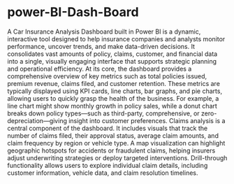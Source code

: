 # power-BI-Dash-Board
A Car Insurance Analysis Dashboard built in Power BI is a dynamic, interactive tool designed to help insurance companies and analysts monitor performance, uncover trends, and make data-driven decisions. It consolidates vast amounts of policy, claims, customer, and financial data into a single, visually engaging interface that supports strategic planning and operational efficiency.
At its core, the dashboard provides a comprehensive overview of key metrics such as total policies issued, premium revenue, claims filed, and customer retention. These metrics are typically displayed using KPI cards, line charts, bar graphs, and pie charts, allowing users to quickly grasp the health of the business. For example, a line chart might show monthly growth in policy sales, while a donut chart breaks down policy types—such as third-party, comprehensive, or zero-depreciation—giving insight into customer preferences.
Claims analysis is a central component of the dashboard. It includes visuals that track the number of claims filed, their approval status, average claim amounts, and claim frequency by region or vehicle type. A map visualization can highlight geographic hotspots for accidents or fraudulent claims, helping insurers adjust underwriting strategies or deploy targeted interventions. Drill-through functionality allows users to explore individual claim details, including customer information, vehicle data, and claim resolution timelines.
